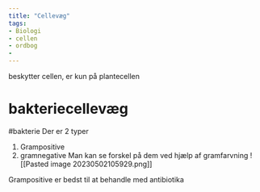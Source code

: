 ```yaml
---
title: "Cellevæg"
tags: 
- Biologi
- cellen
- ordbog
- 
---
```

beskytter cellen, er kun på plantecellen

# bakteriecellevæg 
#bakterie
Der er 2 typer
1. Grampositive
2. gramnegative
Man kan se forskel på dem ved hjælp af gramfarvning
![[Pasted image 20230502105929.png]]

Grampositive er bedst til at behandle med antibiotika
